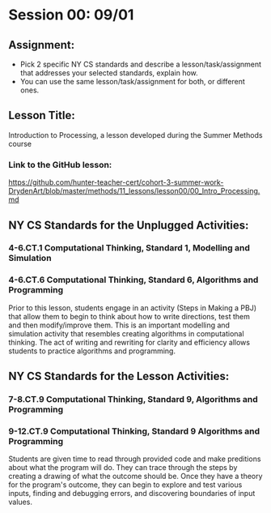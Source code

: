 # Session 00: 09/01
## Assignment:
  * Pick 2 specific NY CS standards and describe a lesson/task/assignment that addresses your selected standards, explain how.
  * You can use the same lesson/task/assignment for both, or different ones.

## Lesson Title: 
Introduction to Processing, a lesson developed during the Summer Methods course
### Link to the GitHub lesson: 
https://github.com/hunter-teacher-cert/cohort-3-summer-work-DrydenArt/blob/master/methods/11_lessons/lesson00/00_Intro_Processing.md

## NY CS Standards for the Unplugged Activities:
### 4-6.CT.1 Computational Thinking, Standard 1, Modelling and Simulation
### 4-6.CT.6 Computational Thinking, Standard 6, Algorithms and Programming
Prior to this lesson, students engage in an activity (Steps in Making a PBJ) that allow them to begin to think about how to write directions, test them and then modify/improve them.  This is an important modelling and simulation activity that resembles creating algorithms in computational thinking. The act of writing and rewriting for clarity and efficiency allows students to practice algorithms and programming. 

## NY CS Standards for the Lesson Activities:
### 7-8.CT.9 Computational Thinking, Standard 9, Algorithms and Programming
### 9-12.CT.9 Computational Thinking, Standard 9 Algorithms and Programming
Students are given time to read through provided code and make preditions about what the program will do.  They can trace through the steps by creating a drawing of what the outcome should be.  Once they have a theory for the program's outcome, they can begin to explore and test various inputs, finding and debugging errors, and discovering boundaries of input values. 
